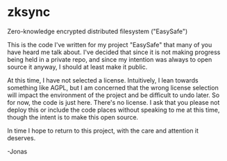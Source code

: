 # zksync
Zero-knowledge encrypted distributed filesystem ("EasySafe")

This is the code I've written for my project "EasySafe" that many of you have heard me talk about. I've decided that since it is not making progress being held in a private repo, and since my intention was always to open source it anyway, I should at least make it public.

At this time, I have not selected a license. Intuitively, I lean towards something like AGPL, but I am concerned that the wrong license selection will impact the environment of the project and be difficult to undo later. So for now, the code is just here. There's no license. I ask that you please not deploy this or include the code places without speaking to me at this time, though the intent is to make this open source.

In time I hope to return to this project, with the care and attention it deserves.

-Jonas
